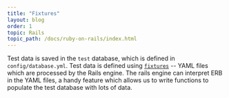 ```yaml
---
title: "Fixtures"
layout: blog
order: 1
topic: Rails
topic_path: /docs/ruby-on-rails/index.html
---
```

Test data is saved in the `test` database, which is defined in `config/database.yml`. Test data is defined using [`fixtures`](https://guides.rubyonrails.org/testing.html#the-low-down-on-fixtures) -- YAML files which are processed by the Rails engine. The rails engine can interpret ERB in the YAML files, a handy feature which allows us to write functions to populate the test database with lots of data.